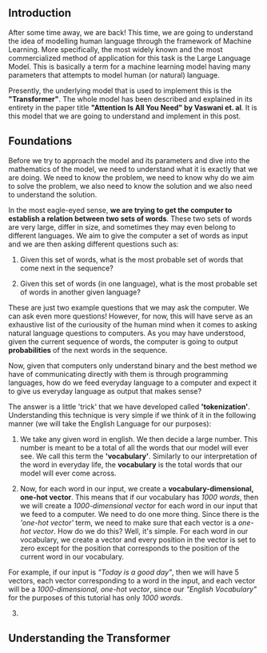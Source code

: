 ## Introduction

After some time away, we are back! This time, we are going to understand the idea of modelling human language through the framework of Machine Learning. More specifically, the most widely known and the most commercialized method of application for this task is the Large Language Model. This is basically a term for a machine learning model having many parameters that attempts to model human (or natural) language.

Presently, the underlying model that is used to implement this is the **"Transformer"**. The whole model has been described and explained in its entirety in the paper title **"Attention Is All You Need" by Vaswani et. al**. It is this model that we are going to understand and implement in this post.

## Foundations

Before we try to approach the model and its parameters and dive into the mathematics of the model, we need to understand what it is exactly that we are doing. We need to know the problem, we need to know why do we aim to solve the problem, we also need to know the solution and we also need to understand the solution.

In the most eagle-eyed sense, **we are trying to get the computer to establish a relation between two sets of words**. These two sets of words are very large, differ in size, and sometimes they may even belong to different languages. We aim to give the computer a set of words as input and we are then asking different questions such as:

1. Given this set of words, what is the most probable set of words that come next in the sequence?

2. Given this set of words (in one language), what is the most probable set of words in another given 		  language?

These are just two example questions that we may ask the computer. We can ask even more questions! However, for now, this will have serve as an exhaustive list of the curiousity of the human mind when it comes to asking natural language questions to computers. As you may have understood, given the current sequence of words, the computer is going to output **probabilities** of the next words in the sequence.

Now, given that computers only understand binary and the best method we have of communicating directly with them is through programming languages, how do we feed everyday language to a computer and expect it to give us everyday language as output that makes sense?

The answer is a little 'trick' that we have developed called **'tokenization'**. Understanding this technique is very simple if we think of it in the following manner (we will take the English Language for our purposes):

1. We take any given word in english. We then decide a large number. This number is meant to be a total of all the words that our model will ever see. We call this term the **'vocabulary'**. Similarly to our interpretation of the word in everyday life, the **vocabulary** is the total words that our model will ever come across. 

2. Now, for each word in our input, we create a **vocabulary-dimensional, one-hot vector**. This means that if our vocabulary has _1000 words_, then we will create a _1000-dimensional vector_ for each word in our input that we feed to a computer. We need to do one more thing. Since there is the _'one-hot vector'_ term, we need to make sure that each vector is a _one-hot vector_. How do we do this? Well, it's simple. For each word in our vocabulary, we create a vector and every position in the vector is set to zero except for the position that corresponds to the position of the current word in our vocabulary.

For example, if our input is _"Today is a good day"_, then we will have 5 vectors, each vector corresponding to a word in the input, and each vector will be a _1000-dimensional, one-hot vector_, since our _"English Vocabulary"_ for the purposes of this tutorial has only _1000 words_.

3.  































## Understanding the Transformer

